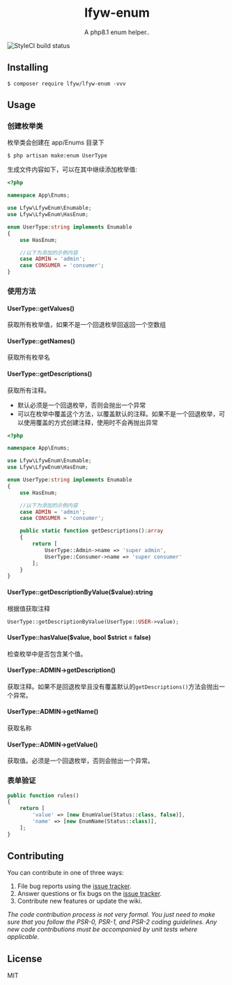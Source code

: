 <h1 align="center"> lfyw-enum </h1>

<p align="center"> A php8.1 enum helper..</p>

![StyleCI build status](https://github.styleci.io/repos/449704539/shield) 

## Installing

```shell
$ composer require lfyw/lfyw-enum -vvv
```

## Usage

### 创建枚举类

枚举类会创建在 app/Enums 目录下

```shell
$ php artisan make:enum UserType
```

生成文件内容如下，可以在其中继续添加枚举值:

```php
<?php

namespace App\Enums;

use Lfyw\LfywEnum\Enumable;
use Lfyw\LfywEnum\HasEnum;

enum UserType:string implements Enumable
{
    use HasEnum;

    //以下为添加的示例内容
    case ADMIN = 'admin';
    case CONSUMER = 'consumer';
}
```

### 使用方法

#### UserType::getValues()

获取所有枚举值，如果不是一个回退枚举回返回一个空数组

#### UserType::getNames()

获取所有枚举名

#### UserType::getDescriptions()

获取所有注释。

* 默认必须是一个回退枚举，否则会抛出一个异常
* 可以在枚举中覆盖这个方法，以覆盖默认的注释。如果不是一个回退枚举，可以使用覆盖的方式创建注释，使用时不会再抛出异常
```php
<?php

namespace App\Enums;

use Lfyw\LfywEnum\Enumable;
use Lfyw\LfywEnum\HasEnum;

enum UserType:string implements Enumable
{
    use HasEnum;

    //以下为添加的示例内容
    case ADMIN = 'admin';
    case CONSUMER = 'consumer';

    public static function getDescriptions():array
    {
        return [
            UserType::Admin->name => 'super admin',
            UserType::Consumer->name => 'super consumer'
        ];
    }
}
```
#### UserType::getDescriptionByValue($value):string

根据值获取注释

```php
UserType::getDescriptionByValue(UserType::USER->value);
```


#### UserType::hasValue($value, bool $strict = false)

 检查枚举中是否包含某个值。

#### UserType::ADMIN->getDescription()

获取注释。如果不是回退枚举且没有覆盖默认的`getDescriptions()`方法会抛出一个异常。

#### UserType::ADMIN->getName()

获取名称

#### UserType::ADMIN->getValue()

获取值。必须是一个回退枚举，否则会抛出一个异常。

### 表单验证

```php
public function rules()
{
    return [
        'value' => [new EnumValue(Status::class, false)],
        'name' => [new EnumName(Status::class)],
    ];
}

```

#### 

## Contributing

You can contribute in one of three ways:

1. File bug reports using the [issue tracker](https://github.com/lfyw/lfyw-enum/issues).
2. Answer questions or fix bugs on the [issue tracker](https://github.com/lfyw/lfyw-enum/issues).
3. Contribute new features or update the wiki.

_The code contribution process is not very formal. You just need to make sure that you follow the PSR-0, PSR-1, and PSR-2 coding guidelines. Any new code contributions must be accompanied by unit tests where applicable._

## License

MIT